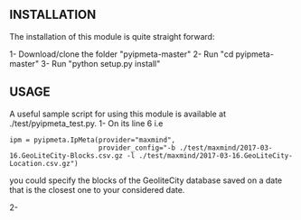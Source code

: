 ## INSTALLATION
The installation of this module is quite straight forward: 

1- Download/clone the folder "pyipmeta-master"
2- Run "cd pyipmeta-master"
3- Run "python setup.py install"

## USAGE
A useful sample script for using this module is available at ./test/pyipmeta_test.py.
1- On its line 6 i.e 

```
ipm = pyipmeta.IpMeta(provider="maxmind",
                      provider_config="-b ./test/maxmind/2017-03-16.GeoLiteCity-Blocks.csv.gz -l ./test/maxmind/2017-03-16.GeoLiteCity-Location.csv.gz")
```
you could specify the blocks of the GeoliteCity database saved on a date that is the closest one to your considered date.
                      
2- 

